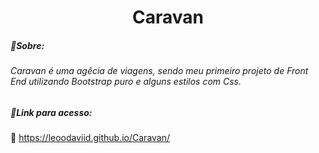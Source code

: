 <h1 align="center">Caravan</h1>



<h5>📌Sobre:</h5>  

<h6> Caravan é uma agêcia de viagens, sendo meu primeiro projeto de Front End utilizando Bootstrap puro e alguns estilos com Css. 



<h5> 📂Link para acesso: </h5>

🔗 https://leoodaviid.github.io/Caravan/



